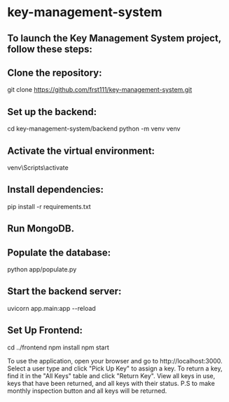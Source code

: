 # key-management-system

To launch the Key Management System project, follow these steps:
----------------------------------------------------------------

Clone the repository:
---------------------
git clone https://github.com/frst111/key-management-system.git

Set up the backend:
-------------------
cd key-management-system/backend
python -m venv venv

Activate the virtual environment:
--------------------------------
venv\Scripts\activate

Install dependencies:
---------------------
pip install -r requirements.txt

Run MongoDB.
-----------

Populate the database:
----------------------
python app/populate.py

Start the backend server:
------------------------
uvicorn app.main:app --reload


Set Up Frontend:
----------------
cd ../frontend
npm install
npm start


To use the application, open your browser and go to http://localhost:3000. Select a user type and click "Pick Up Key" to assign a key. To return a key, find it in the "All Keys" table and click "Return Key". View all keys in use, keys that have been returned, and all keys with their status.
P.S to make monthly inspection button and all keys will be returned.





